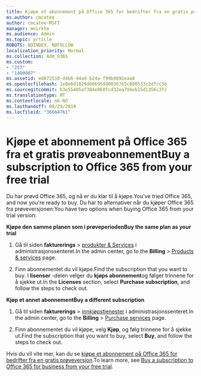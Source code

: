 ```yaml
---
title: Kjøpe et abonnement på Office 365 for bedrifter fra en gratis prøveperiode
ms.author: cmcatee
author: cmcatee-MSFT
manager: mnirkhe
ms.audience: Admin
ms.topic: article
ROBOTS: NOINDEX, NOFOLLOW
localization_priority: Normal
ms.collection: Adm_O365
ms.custom:
- "257"
- "1400007"
ms.assetid: ed072510-d4b6-44ad-b24a-f99b9892eaa8
ms.openlocfilehash: 1e8e6d1829d60695d40036765c880533c2dfcc5b
ms.sourcegitcommit: b3e55405af384e868fcd32ea794eb15d1356c3fc
ms.translationtype: MT
ms.contentlocale: nb-NO
ms.lasthandoff: 08/29/2019
ms.locfileid: "36664761"
---
```

# <a name="buy-a-subscription-to-office-365-from-your-free-trial"></a><span data-ttu-id="7f9c4-102">Kjøpe et abonnement på Office 365 fra et gratis prøveabonnement</span><span class="sxs-lookup"><span data-stu-id="7f9c4-102">Buy a subscription to Office 365 from your free trial</span></span>

<span data-ttu-id="7f9c4-103">Du har prøvd Office 365, og nå er du klar til å kjøpe.</span><span class="sxs-lookup"><span data-stu-id="7f9c4-103">You've tried Office 365, and now you're ready to buy.</span></span> <span data-ttu-id="7f9c4-104">Du har to alternativer når du kjøper Office 365 fra prøveversjonen:</span><span class="sxs-lookup"><span data-stu-id="7f9c4-104">You have two options when buying Office 365 from your trial version:</span></span>
  
 <span data-ttu-id="7f9c4-105">**Kjøpe den samme planen som i prøveperioden**</span><span class="sxs-lookup"><span data-stu-id="7f9c4-105">**Buy the same plan as your trial**</span></span>
  
1. <span data-ttu-id="7f9c4-106">Gå til siden **fakturerings** \> [produkter & Services](https://go.microsoft.com/fwlink/p/?linkid=842054) i administrasjonssenteret.</span><span class="sxs-lookup"><span data-stu-id="7f9c4-106">In the admin center, go to the **Billing** \> [Products & services](https://go.microsoft.com/fwlink/p/?linkid=842054) page.</span></span>

2. <span data-ttu-id="7f9c4-107">Finn abonnementet du vil kjøpe.</span><span class="sxs-lookup"><span data-stu-id="7f9c4-107">Find the subscription that you want to buy.</span></span> <span data-ttu-id="7f9c4-108">I **lisenser** -delen velger du **kjøps abonnement**og følger trinnene for å sjekke ut.</span><span class="sxs-lookup"><span data-stu-id="7f9c4-108">In the **Licenses** section, select **Purchase subscription**, and follow the steps to check out.</span></span>

<span data-ttu-id="7f9c4-109">**Kjøp et annet abonnement**</span><span class="sxs-lookup"><span data-stu-id="7f9c4-109">**Buy a different subscription**</span></span>
  
1. <span data-ttu-id="7f9c4-110">Gå til siden **fakturerings** \> [innkjøpstjenester](https://go.microsoft.com/fwlink/p/?linkid=868433) i administrasjonssenteret.</span><span class="sxs-lookup"><span data-stu-id="7f9c4-110">In the admin center, go to the **Billing** \> [Purchase services](https://go.microsoft.com/fwlink/p/?linkid=868433) page.</span></span>

3. <span data-ttu-id="7f9c4-111">Finn abonnementet du vil kjøpe, velg **Kjøp**, og følg trinnene for å sjekke ut.</span><span class="sxs-lookup"><span data-stu-id="7f9c4-111">Find the subscription that you want to buy, select **Buy**, and follow the steps to check out.</span></span>

<span data-ttu-id="7f9c4-112">Hvis du vil vite mer, kan du se [kjøpe et abonnement på Office 365 for bedrifter fra en gratis prøveversjon](https://docs.microsoft.com/office365/admin/subscriptions-and-billing/buy-a-subscription-from-your-free-trial).</span><span class="sxs-lookup"><span data-stu-id="7f9c4-112">To learn more, see [Buy a subscription to Office 365 for business from your free trial](https://docs.microsoft.com/office365/admin/subscriptions-and-billing/buy-a-subscription-from-your-free-trial).</span></span>